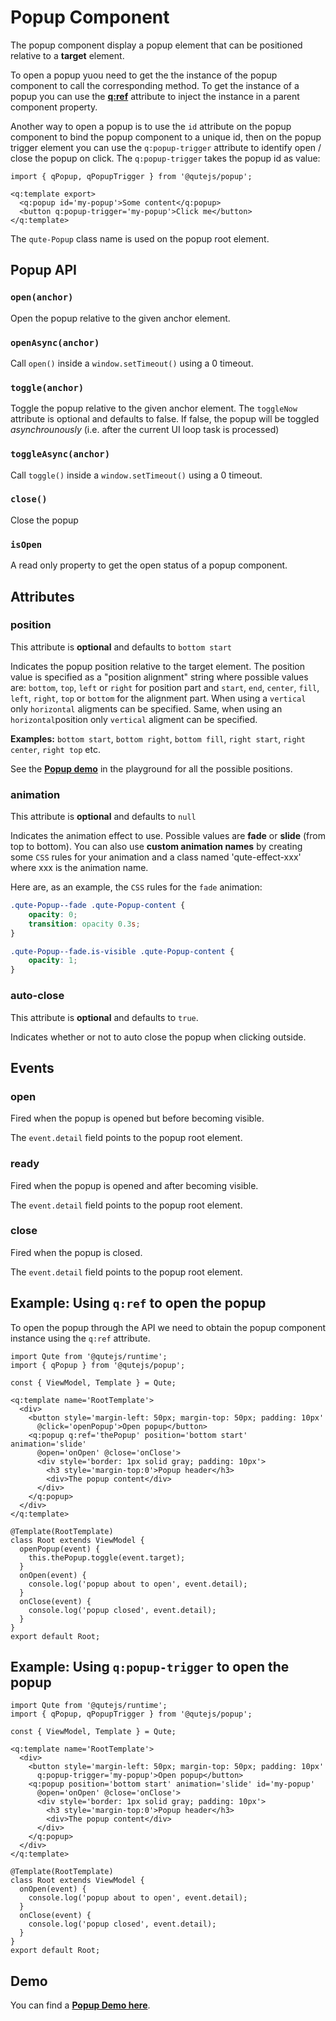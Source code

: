 # Popup Component

The popup component display a popup element that can be positioned relative to a **target** element.

To open a popup yuou need to get the the instance of the popup component to call the corresponding method. To get the instance of a popup you can use the **[q:ref](#/attributes/q-ref)** attribute to inject the instance in a parent component property. 

Another way to open a popup is to use the `id` attribute on the popup component to bind the popup component to a unique id, then on the popup trigger element you can use the `q:popup-trigger` attribute to identify open / close the popup on click. The `q:popup-trigger` takes the popup id as value:

```jsq-norun
import { qPopup, qPopupTrigger } from '@qutejs/popup';

<q:template export>
  <q:popup id='my-popup'>Some content</q:popup>
  <button q:popup-trigger='my-popup'>Click me</button>
</q:template>

```

The `qute-Popup` class name is used on the popup root element.

## Popup API

### `open(anchor)`

Open the popup relative to the given anchor element.

### `openAsync(anchor)`
Call `open()` inside a `window.setTimeout()` using a 0 timeout.

### `toggle(anchor)`

Toggle the popup relative to the given anchor element. The `toggleNow` attribute is optional and defaults to false. If false, the popup will be toggled _asynchrounously_ (i.e. after the current UI loop task is processed)

### `toggleAsync(anchor)`
Call `toggle()` inside a `window.setTimeout()` using a 0 timeout.

### `close()`

Close the popup

### `isOpen`

A read only property to get the open status of a popup component.

## Attributes

### position

This attribute is **optional** and defaults to `bottom start`

Indicates the popup position relative to the target element. The position value is specified as a "position alignment" string where possible values are: `bottom`, `top`, `left` or `right` for position part and `start`, `end`, `center`, `fill`, `left`, `right`, `top` or `bottom` for the alignment part. When using a `vertical` only `horizontal` aligments can be specified. Same, when using an `horizontal`position only `vertical` aligment can be specified.

**Examples:** `bottom start`, `bottom right`, `bottom fill`, `right start`, `right center`, `right top` etc.

See the **[Popup demo](playground/index.html#popup-demo)** in the playground for all the possible positions.


### animation

This attribute is **optional** and defaults to `null`

Indicates the animation effect to use. Possible values are **fade** or **slide** (from top to bottom).
You can also use **custom animation names** by creating some `CSS` rules for your animation and a class named 'qute-effect-xxx' where xxx is the animation name.


Here are, as an example, the `CSS` rules for the `fade` animation:

```css
.qute-Popup--fade .qute-Popup-content {
    opacity: 0;
    transition: opacity 0.3s;
}

.qute-Popup--fade.is-visible .qute-Popup-content {
    opacity: 1;
}
```

### auto-close

This attribute is **optional** and defaults to `true`.

Indicates whether or not to auto close the popup when clicking outside.

## Events

### open

Fired when the popup is opened but before becoming visible.

The `event.detail` field points to the popup root element.

### ready

Fired when the popup is opened and after becoming visible.

The `event.detail` field points to the popup root element.

### close

Fired when the popup is closed.

The `event.detail` field points to the popup root element.

## Example: Using `q:ref` to open the popup

To open the popup through the API we need to obtain the popup component instance using the `q:ref` attribute.

```jsq
import Qute from '@qutejs/runtime';
import { qPopup } from '@qutejs/popup';

const { ViewModel, Template } = Qute;

<q:template name='RootTemplate'>
  <div>
    <button style='margin-left: 50px; margin-top: 50px; padding: 10px'
      @click='openPopup'>Open popup</button>
    <q:popup q:ref='thePopup' position='bottom start' animation='slide'
      @open='onOpen' @close='onClose'>
      <div style='border: 1px solid gray; padding: 10px'>
        <h3 style='margin-top:0'>Popup header</h3>
        <div>The popup content</div>
      </div>
    </q:popup>
  </div>
</q:template>

@Template(RootTemplate)
class Root extends ViewModel {
  openPopup(event) {
    this.thePopup.toggle(event.target);
  }
  onOpen(event) {
    console.log('popup about to open', event.detail);
  }
  onClose(event) {
    console.log('popup closed', event.detail);
  }
}
export default Root;
```

## Example: Using `q:popup-trigger` to open the popup

```jsq
import Qute from '@qutejs/runtime';
import { qPopup, qPopupTrigger } from '@qutejs/popup';

const { ViewModel, Template } = Qute;

<q:template name='RootTemplate'>
  <div>
    <button style='margin-left: 50px; margin-top: 50px; padding: 10px'
      q:popup-trigger='my-popup'>Open popup</button>
    <q:popup position='bottom start' animation='slide' id='my-popup'
      @open='onOpen' @close='onClose'>
      <div style='border: 1px solid gray; padding: 10px'>
        <h3 style='margin-top:0'>Popup header</h3>
        <div>The popup content</div>
      </div>
    </q:popup>
  </div>
</q:template>

@Template(RootTemplate)
class Root extends ViewModel {
  onOpen(event) {
    console.log('popup about to open', event.detail);
  }
  onClose(event) {
    console.log('popup closed', event.detail);
  }
}
export default Root;
```

## Demo

You can find a **[Popup Demo here](#/examples/popup-demo)**.
